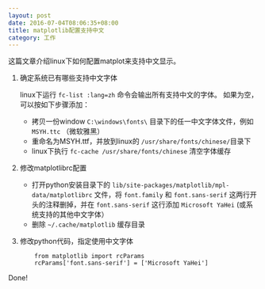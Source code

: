 ```yaml
---
layout: post
date: 2016-07-04T08:06:35+08:00
title: matplotlib配置支持中文
category: 工作
---
```


这篇文章介绍linux下如何配置matplot来支持中文显示。

1. 确定系统已有哪些支持中文字体

    linux下运行 `fc-list :lang=zh` 命令会输出所有支持中文的字体。
    如果为空，可以按如下步骤添加：
    *   拷贝一份window `C:\windows\fonts\` 目录下的任一中文字体文件，例如 `MSYH.ttc` （微软雅黑）
    *   重命名为MSYH.ttf，并放到linux的 `/usr/share/fonts/chinese/`目录下 
    *   linux下执行 `fc-cache /usr/share/fonts/chinese` 清空字体缓存
    
2. 修改matplotlibrc配置
    *   打开python安装目录下的 `lib/site-packages/matplotlib/mpl-data/matplotlibrc` 文件，将 `font.family` 和 `font.sans-serif` 这两行开头的注释删掉，并在 `font.sans-serif` 这行添加 `Microsoft YaHei` (或系统支持的其他中文字体）
    *   删除 `~/.cache/matplotlib` 缓存目录

3. 修改python代码，指定使用中文字体

    ```
        from matplotlib import rcParams
        rcParams['font.sans-serif'] = ['Microsoft YaHei']  
    ``` 

Done!
    